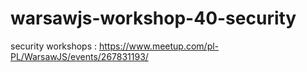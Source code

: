 # warsawjs-workshop-40-security
security workshops : https://www.meetup.com/pl-PL/WarsawJS/events/267831193/
